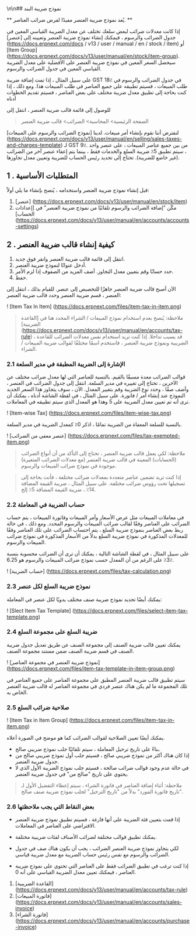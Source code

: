 \n\n## نموذج ضريبة البند

** يُعد نموذج ضريبة العنصر مفيدًا لفرض ضرائب العناصر. **

إذا كانت معدلات ضرائب لبعض سلعك تختلف عن معدل الضريبة القياسي المعين في جدول الضرائب والرسوم ، فيمكنك إنشاء نموذج ضريبة العنصر وتعيينه إلى [عنصر] (https://docs.erpnext.com/docs / v13 / user / manual / en / stock / item) أو [Item Group] (https://docs.erpnext.com/docs/v13/user/manual/en/stock/item-group). سيحصل السعر المعين في نموذج ضريبة العنصر على الأفضلية على معدل الضريبة القياسي المعين في جدول الضرائب والرسوم.

على سبيل المثال ، إذا تمت إضافة ضريبة GST 18٪ في جدول الضرائب والرسوم في طلب المبيعات ، فسيتم تطبيقه على جميع العناصر في طلب المبيعات هذا. ومع ذلك ، إذا كنت بحاجة إلى تطبيق معدل ضريبة مختلف على بعض العناصر ، فسيتم تقديم الخطوات أدناه

للوصول إلى قائمة قالب ضريبة العنصر ، انتقل إلى

> الصفحة الرئيسية> المحاسبة> الضرائب> قالب ضريبة العنصر

لنفترض أننا نقوم بإنشاء أمر مبيعات. لدينا [نموذج الضرائب والرسوم على المبيعات] (https://docs.erpnext.com/docs/v13/user/manual/en/selling/sales-taxes-and-charges-template) لـ GST 9٪. من بين جميع عناصر المبيعات ، على عنصر واحد ، سيتم تطبيق 5٪ ضريبة السلع والخدمات فقط ، بينما يتم إعفاء عنصر آخر من الضرائب (غير خاضع للضريبة). تحتاج إلى تحديد رئيس الحساب للضريبة وتعيين معدل تجاوزها.

## 1 \. المتطلبات الأساسية

قبل إنشاء نموذج ضريبة العنصر واستخدامه ، يُنصح بإنشاء ما يلي أولاً:

1. [عنصر] (https://docs.erpnext.com/docs/v13/user/manual/en/stock/item)
2. مكّن "إضافة الضرائب والرسوم تلقائيًا من نموذج ضريبة العنصر" في [إعدادات الحساب] (https://docs.erpnext.com/docs/v13/user/manual/en/accounts/accounts-settings)

## 2 \. كيفية إنشاء قالب ضريبة العنصر

1. انتقل إلى قائمة قالب ضريبة العنصر وانقر فوق جديد.
2. أدخل عنوانًا لنموذج ضريبة العنصر.
3. حدد حسابًا وقم بتعيين معدل التجاوز. أضف المزيد من الصفوف إذا لزم الأمر.
4. حفظ.

الآن أصبح قالب ضريبة العنصر جاهزًا للتخصيص إلى عنصر. للقيام بذلك ، انتقل إلى العنصر ، قسم ضريبة العنصر وحدد قالب ضريبة العنصر:

! [Item Tax In Item] (https://docs.erpnext.com/files/item-tax-in-item.png)

> ملاحظة: يُنصح بعدم استخدام نموذج المبيعات / الشراء المحدد هنا في [القاعدة الضريبية] (https://docs.erpnext.com/docs/v13/user/manual/en/accounts/tax-rule) ، قد يسبب تداخلا. إذا كنت تريد استخدام نفس معدلات الضرائب للقاعدة الضريبية ونموذج ضريبة العنصر ، فاستخدم اسمًا مختلفًا لقوالب ضريبة المبيعات / الشراء.

### 2.1 الإشارة إلى الضريبة المطبقة في مدير السلعة

قوالب الضرائب معدة مسبقًا بالقيم. بالنسبة للعناصر التي لها معدل ضرائب مختلف عن الآخرين ، تحتاج إلى تغييره في مدير السلعة. انتقل إلى جدول الضرائب في العنصر ، وأضف صفًا ، وحدد نوع الضريبة وقم بتغيير المعدل. الآن ، سوف يتجاوز هذا السعر الجديد النموذج عند إنشاء أمر / فاتورة. على سبيل المثال ، في لقطة الشاشة أدناه ، يمكنك أن ترى أنه تم تعيين معدل الضريبة على 5 وهذا هو المعدل الذي سيتم تطبيقه في المعاملات.

! [Item-wise Tax] (https://docs.erpnext.com/files/item-wise-tax.png)

بالنسبة للسلعة المعفاة من الضريبة تمامًا ، اذكر 0٪ كمعدل الضريبة في مدير السلعة.

! [عنصر معفي من الضرائب] (https://docs.erpnext.com/files/tax-exempted-item.png)

> ملاحظة: لكي يعمل قالب ضريبة العنصر ، تحتاج إلى التأكد من أن أنواع الضرائب (الحسابات) المعينة في قالب ضريبة العنصر (مع معدلات الضرائب المتغيرة) موجودة في نموذج ضرائب المبيعات والرسوم.

> إذا كنت تريد تضمين عناصر متعددة بمعدلات ضرائب مختلفة ، فأنت بحاجة إلى تسجيلها تحت رؤوس ضرائب مختلفة. على سبيل المثال ، ضريبة القيمة المضافة 14٪ ، ضريبة القيمة المضافة 5٪ إلخ.

### 2.2 حساب الضريبة في المعاملة

في معاملات المبيعات مثل عرض الأسعار وأمر المبيعات وفاتورة المبيعات ، يتم حساب الضرائب على العناصر وفقًا لقالب ضرائب المبيعات والرسوم المحدد. ومع ذلك ، في حالة ربط بعض العناصر بنموذج ضريبة السلع ، يتم احتساب الضرائب على تلك العناصر وفقًا للمعدلات المذكورة في نموذج ضريبة السلع بدلاً من الأسعار المذكورة في نموذج ضرائب المبيعات والرسوم.

على سبيل المثال ، في لقطة الشاشة التالية ، يمكنك أن ترى أن الضرائب محسوبة بنسبة 3٪ على الرغم من أن المعدل حسب نموذج ضرائب المبيعات والرسوم هو 6.25٪.

! [حساب الضريبة] (https://docs.erpnext.com/files/tax-calculation.png)

### 2.3 نموذج ضريبة السلع لكل عنصر

يمكنك أيضًا تحديد نموذج ضريبة صنف مختلف يدويًا لكل عنصر في المعاملة:

! [Slect Item Tax Template] (https://docs.erpnext.com/files/select-item-tax-template.png)

### 2.4 ضريبة السلع على مجموعة السلع

يمكنك تعيين قالب ضريبة الصنف إلى مجموعة الصنف عن طريق تعديل جدول ضريبة الصنف في قسم ضريبة الصنف ضمن مستند مجموعة الصنف.

! [نموذج ضريبة العنصر في مجموعة العناصر] (https://docs.erpnext.com/files/item-tax-template-in-item-group.png)

سيتم تطبيق قالب ضريبة العنصر المطبق على مجموعة العناصر على جميع العناصر في تلك المجموعة ما لم يكن هناك عنصر فردي في مجموعة العناصر له قالب ضريبة العنصر الخاص به.

### 2.5 صلاحية ضرائب السلع

! [Item Tax in Item Group] (https://docs.erpnext.com/files/item-tax-in-item.png)

يمكنك أيضًا تعيين الصلاحية لقوالب الضرائب كما هو موضح في الصورة أعلاه.

* بناءً على تاريخ ترحيل المعاملة ، سيتم تلقائيًا جلب نموذج ضريبي صالح.
* إذا كان هناك أكثر من نموذج ضريبي صالح ، فسيتم جلب أول نموذج ضريبي صالح من جدول ضريبة العنصر.
* في حالة عدم وجود قوالب ضرائب صالحة ، فسيتم جلب نموذج الضريبة الأول الذي لا يحتوي على تاريخ "صالح من" في جدول ضريبة العنصر.

> ملاحظة: أثناء إضافة العناصر في فاتورة الشراء ، سيتم إعطاء التفضيل الأول لـ "تاريخ فاتورة المورد" بدلاً من "تاريخ الترحيل" لجلب نموذج ضريبة صنف صالح.

### 2.6 بعض النقاط التي يجب ملاحظتها

* إذا قمت بتعيين فئة الضريبة على أنها فارغة ، فسيتم تطبيق نموذج ضريبة العنصر الافتراضي على العناصر في المعاملات.
    
* يمكنك تطبيق قوالب مختلفة لضرائب الأصناف لفئات ضريبية مختلفة.
    
* لكي يتجاوز نموذج ضريبة العنصر الضرائب ، يجب أن يكون هناك صف في جدول الضرائب والرسوم مع نفس رئيس حساب الضريبة مع معدل ضريبة قياسي.
    
* إذا كنت ترغب في تطبيق الضرائب فقط على العناصر التي تحتوي على نموذج ضريبة العناصر ، فيمكنك تعيين معدل الضريبة القياسي على أنه 0.
    

1. [القاعدة الضريبية] (https://docs.erpnext.com/docs/v13/user/manual/en/accounts/tax-rule)
2. [فاتورة المبيعات] (https://docs.erpnext.com/docs/v13/user/manual/en/accounts/sales-invoice)
3. [فاتورة الشراء] (https://docs.erpnext.com/docs/v13/user/manual/en/accounts/purchase-invoice)